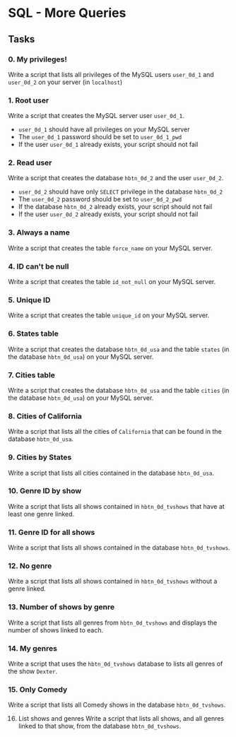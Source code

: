 # SQL - More Queries

## Tasks

### 0. My privileges!
Write a script that lists all privileges of the MySQL users `user_0d_1` and `user_0d_2` on your server (in `localhost`)

### 1. Root user
Write a script that creates the MySQL server user `user_0d_1`.
- `user_0d_1` should have all privileges on your MySQL server
- The `user_0d_1` password should be set to `user_0d_1_pwd`
- If the user `user_0d_1` already exists, your script should not fail

### 2. Read user
Write a script that creates the database `hbtn_0d_2` and the user `user_0d_2`.
- `user_0d_2` should have only `SELECT` privilege in the database `hbtn_0d_2`
- The `user_0d_2` password should be set to `user_0d_2_pwd`
- If the database `hbtn_0d_2` already exists, your script should not fail
- If the user `user_0d_2` already exists, your script should not fail

### 3. Always a name
Write a script that creates the table `force_name` on your MySQL server.

### 4. ID can't be null
Write a script that creates the table `id_not_null` on your MySQL server.

### 5. Unique ID
Write a script that creates the table `unique_id` on your MySQL server.

### 6. States table
Write a script that creates the database `hbtn_0d_usa` and the table `states` (in the database `hbtn_0d_usa`) on your MySQL server.

### 7. Cities table
Write a script that creates the database `hbtn_0d_usa` and the table `cities` (in the database `hbtn_0d_usa`) on your MySQL server.

### 8. Cities of California
Write a script that lists all the cities of `California` that can be found in the database `hbtn_0d_usa`.

### 9. Cities by States
Write a script that lists all cities contained in the database `hbtn_0d_usa`.

### 10. Genre ID by show
Write a script that lists all shows contained in `hbtn_0d_tvshows` that have at least one genre linked.

### 11. Genre ID for all shows
Write a script that lists all shows contained in the database `hbtn_0d_tvshows`.

### 12. No genre
Write a script that lists all shows contained in `hbtn_0d_tvshows` without a genre linked.

### 13. Number of shows by genre
Write a script that lists all genres from `hbtn_0d_tvshows` and displays the number of shows linked to each.

### 14. My genres
Write a script that uses the `hbtn_0d_tvshows` database to lists all genres of the show `Dexter`.

### 15. Only Comedy
Write a script that lists all Comedy shows in the database `hbtn_0d_tvshows`.

16. List shows and genres
Write a script that lists all shows, and all genres linked to that show, from the database `hbtn_0d_tvshows`.